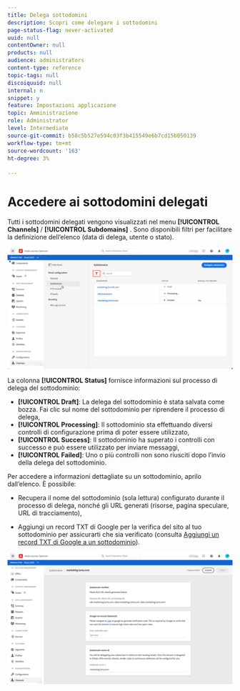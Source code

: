 ```yaml
---
title: Delega sottodomini
description: Scopri come delegare i sottodomini
page-status-flag: never-activated
uuid: null
contentOwner: null
products: null
audience: administrators
content-type: reference
topic-tags: null
discoiquuid: null
internal: n
snippet: y
feature: Impostazioni applicazione
topic: Amministrazione
role: Administrator
level: Intermediate
source-git-commit: b58c5b527e594c03f3b415549e6b7cd15b050139
workflow-type: tm+mt
source-wordcount: '163'
ht-degree: 3%

---
```



# Accedere ai sottodomini delegati

Tutti i sottodomini delegati vengono visualizzati nel menu **[!UICONTROL Channels]** / **[!UICONTROL Subdomains]** . Sono disponibili filtri per facilitare la definizione dell’elenco (data di delega, utente o stato).

![](../assets/subdomain-list.png)

La colonna **[!UICONTROL Status]** fornisce informazioni sul processo di delega del sottodominio:

* **[!UICONTROL Draft]**: La delega del sottodominio è stata salvata come bozza. Fai clic sul nome del sottodominio per riprendere il processo di delega,
* **[!UICONTROL Processing]**: Il sottodominio sta effettuando diversi controlli di configurazione prima di poter essere utilizzato,
* **[!UICONTROL Success]**: Il sottodominio ha superato i controlli con successo e può essere utilizzato per inviare messaggi,
* **[!UICONTROL Failed]**: Uno o più controlli non sono riusciti dopo l’invio della delega del sottodominio.

Per accedere a informazioni dettagliate su un sottodominio, aprilo dall’elenco. È possibile:

* Recupera il nome del sottodominio (sola lettura) configurato durante il processo di delega, nonché gli URL generati (risorse, pagina speculare, URL di tracciamento),

* Aggiungi un record TXT di Google per la verifica del sito al tuo sottodominio per assicurarti che sia verificato (consulta [Aggiungi un record TXT di Google a un sottodominio](google-txt.md)).

![](../assets/subdomain-delegated.png)
